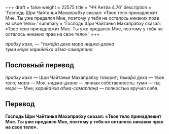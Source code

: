 +++
draft = false
weight = 22575
title = 'ЧЧ Антйа 4.76'
description = 'Господь Шри Чайтанья Махапрабху сказал: «Твое тело принадлежит Мне. Ты уже предался Мне, поэтому у тебя не осталось никаких прав на свое тело».'
summary = 'Господь Шри Чайтанья Махапрабху сказал: «Твое тело принадлежит Мне. Ты уже предался Мне, поэтому у тебя не осталось никаких прав на свое тело».'
+++

_прабху кахе, — “тома̄ра деха мора ниджа-дхана  
туми море карийа̄чха а̄тма-самарпан̣а_

## Пословный перевод

_прабху_ _кахе_ — Шри Чайтанья Махапрабху говорит; _тома̄ра_ _деха_ — твое тело; _мора_ — Моя; _ниджа_\-_дхана_ — личная собственность; _туми_ — ты; _море_ — Мне; _карийа̄чха_ _а̄тма_\-_самарпан̣а_ — полностью вручил себя.

## Перевод

**Господь Шри Чайтанья Махапрабху сказал: «Твое тело принадлежит Мне. Ты уже предался Мне, поэтому у тебя не осталось никаких прав на свое тело».**
